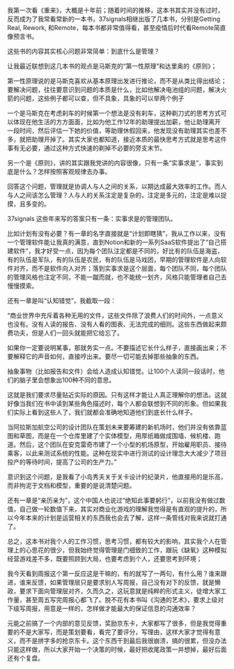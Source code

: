 我第一次看《重来》，大概是十年前；随着时间的推移，这本书其实并没有过时，反而成为了我常看常新的一本书，37signals相继出版了几本书，分别是Getting Real, Rework, 和Remote，每本书都非常值得看，甚至疫情后时代看Remote简直像预言书。

这些书的内容其实核心问题非常简单：到底什么是管理？

让我最近联想到这几本书的观点是马斯克的“第一性原理”和达里奥的《原则》；

第一性原理说的是马斯克喜欢从基本原理出发进行推论，而不是从类比得出结论；要解决问题，往往要意识到问题的本质是什么，比如他解决电池组的问题，解决火箭的问题，这些例子都可以查，但不具象，具象的可以举两个例子

一个是马斯克在考虑刹车的时候第一个想法是没有刹车，这种剃刀式的思考方式可以体现在他生活的方方面面，比如为他工作12年的助理提出加薪，他让助理离开一段时间，然后评估一下她的价值，等助理休假回来，他发现没有助理其实也差不多，就把助理开掉了。其实大家也都知道，接近本质的最快思考方式就是思考这件事有无必要，通过这种方式快速的剃掉不必要的旁支末节。

另一个是《原则》，讲的其实跟我党讲的内容很像，只有一条“实事求是”，事实到底是什么？怎样按照客观规律去办事。

回答这个问题，管理就是协调人与人之间的关系，以期达成最大效率的工作。而人与人之间该怎么管理？人与人的关系注定是复杂的，注定是多元的，注定是难以捉摸，且多变的。

37signals 这些年来写的答案只有一条：实事求是的管理团队。

比如计划有没有必要？有一章的名字直接就是“计划即瞎猜”，我从工作以来，没有一个管理软件能让我真的满意，直到Notion和新的一系列SaaS软件提出了“自己搭建软件”，我才好受一点，因为每个团队注定都是不同的，好比有的队伍是海盗，有的队伍是军队，有的队伍是农民，有的队伍是马戏团，早期的管理软件是人向软件对齐，而不是软件向人对齐；落到实事求是这个层面，每个团队不同，每个团队的管理风格也注定不同，不能一蹴而就，也不能统一划齐，风格只能管理者自己去慢慢摸索。

还有一章是叫“认知错觉”，我截取一段：

“商业世界中充斥着各种无用的文件，这些文件除了浪费人们的时间外，一点意义也没有。没有人读的报告、没有人看的图表、无法完成的细则。这些东西做起来颇费功夫，但是人们一回头就能把它给忘了。

如果你一定要说明某事，那就务实一点。不要描述它长什么样子，直接画出来；不要解释它的声音如何，直接哼出来。要尽一切可能去掉那些抽象的东西。

抽象事物（比如报告和文件）会给人造成认知错觉。让100个人读同一段话时，他们的脑子里会想象出100种不同的意思。

这就是我们要求尽量贴近实际的原因。只有这样才能让人真正理解你的想法。这就好像当我们在书中读到某些角色描述时，每个人都会联想到不同的形象。但如果我们实际上看到这些人了，我们就都会准确地知道他们到底长什么样子。

当阿拉斯加航空公司的设计团队在策划未来要筹建的新机场时，他们并没有依靠蓝图和草图，而是在一个仓库里建了个实体模型，用厚纸箱做成围墙、候机楼、跑道。然后，这个团队在安克雷奇市建了一个小型的机场原型，开始雇用职员、接待乘客，以此来测试系统的性能。这种在现实中进行测试的设计理念大大减少了项目投产的等待时间，提高了公司的生产力。”

意识到这个问题，是我看了小岛秀夫关于关卡设计的纪录片，他直接用的是乐高，而非拘泥于文档和模型，重要的是说清楚问题。

还有一章是“亲历亲为”，这个中国人也说过“绝知此事要躬行”，以前我没有做过数值，自己做一轮数值下来，其实对商业化游戏的理解我觉得是有直观的提升的，所以今年本来的计划是运营相关的东西我也会去了解，这样一条管线对我来说就打通了。

总之，这本书对我个人的工作习惯，思考习惯，都有较大的影响，其实我个人在管理上的心思花的很少，但我始终觉得管理是门细致的工作，跟玩《缺氧》这种模拟经营游戏差不多，既要照顾到大局，也要考虑到个人，还要思考到环境；

我今天看到周报这个第一反应这是干嘛的，有的就写了一两句，有什么用？谁来跟进，谁来反馈，如果管理层只是要求别人写周报，自己没有对下的反馈，就是懒政，要求下面向管理层对齐，久而久之，这玩意就是纯粹的形式主义，徒增大家工作量，甚至周五写完周报心都飞了。脱不花有本书叫《沟通的艺术》，要求上级对下级写周报，用意是一样的，怎样做才能最大的保证信息的沟通效率？

元能之前搞了一个内部的意见反馈，奖励京东卡，大家都写了很多，但是我觉得重要的不是大家写，而是策划要看，看完了要评分，写理由，这样大家才觉得有意义，而不是拼字多的抢京东卡。这个东西干到最后我很崩溃，搞的很累，但没办法只能这样做，所以大家开始一个决策的时候，最好把收尾政策一并想掉，最好后面还有个复盘。
